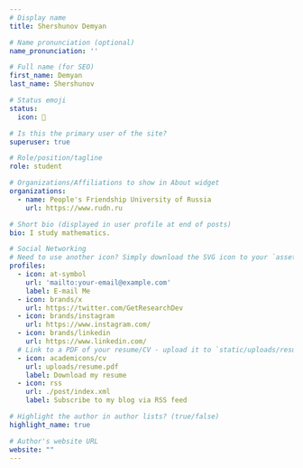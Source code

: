 ```yaml
---
# Display name
title: Shershunov Demyan

# Name pronunciation (optional)
name_pronunciation: ''

# Full name (for SEO)
first_name: Demyan
last_name: Shershunov

# Status emoji
status:
  icon: 🍌

# Is this the primary user of the site?
superuser: true

# Role/position/tagline
role: student

# Organizations/Affiliations to show in About widget
organizations:
  - name: People's Friendship University of Russia
    url: https://www.rudn.ru

# Short bio (displayed in user profile at end of posts)
bio: I study mathematics.

# Social Networking
# Need to use another icon? Simply download the SVG icon to your `assets/media/icons/` folder.
profiles:
  - icon: at-symbol
    url: 'mailto:your-email@example.com'
    label: E-mail Me
  - icon: brands/x
    url: https://twitter.com/GetResearchDev
  - icon: brands/instagram
    url: https://www.instagram.com/
  - icon: brands/linkedin
    url: https://www.linkedin.com/
  # Link to a PDF of your resume/CV - upload it to `static/uploads/resume.pdf`
  - icon: academicons/cv
    url: uploads/resume.pdf
    label: Download my resume
  - icon: rss
    url: ./post/index.xml
    label: Subscribe to my blog via RSS feed

# Highlight the author in author lists? (true/false)
highlight_name: true

# Author's website URL
website: ""
---
```




